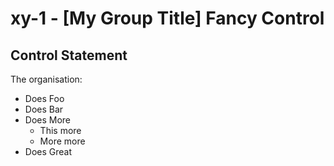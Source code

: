 # xy-1 - \[My Group Title\]  Fancy Control

## Control Statement
The organisation:
- Does Foo
- Does Bar
- Does More
  - This more
  - More more
- Does Great

